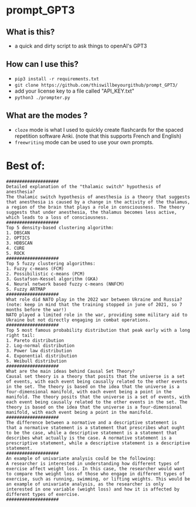 # prompt_GPT3

## What is this?
* a quick and dirty script to ask things to openAI's GPT3

## How can I use this?
* `pip3 install -r requirements.txt`
* `git clone https://github.com/thiswillbeyourgithub/prompt_GPT3/`
* add your license key to a file called "API_KEY.txt"
* `python3 ./prompter.py`

## What are the modes ?
* `cloze` mode is what I used to quickly create flashcards for the spaced repetition software Anki. (note that this supports French and English)
* `freewriting` mode can be used to use your own prompts.


# Best of:
```
####################
Detailed explanation of the "thalamic switch" hypothesis of anesthesia?
The thalamic switch hypothesis of anesthesia is a theory that suggests that anesthesia is caused by a change in the activity of the thalamus, a region of the brain that plays a role in consciousness. The theory suggests that under anesthesia, the thalamus becomes less active, which leads to a loss of consciousness.
####################
Top 5 density-based clustering algorithm:
1. DBSCAN
2. OPTICS
3. HDBSCAN
4. CURE
5. ROCK
####################
Top 5 fuzzy clustering algorithms:
1. Fuzzy c-means (FCM)
2. Possibilistic c-means (PCM)
3. Gustafson-Kessel algorithm (GKA)
4. Neural network based fuzzy c-means (NNFCM)
5. Fuzzy ARTMAP
####################
What role did NATO play in the 2022 war between Ukraine and Russia? (note: keep in mind that the training stopped in june of 2021, so 7 months before the war!)
NATO played a limited role in the war, providing some military aid to Ukraine but not directly engaging in combat operations.
####################
Top 5 most famous probability distribution that peak early with a long right tail:
1. Pareto distribution
2. Log-normal distribution
3. Power law distribution
4. Exponential distribution
5. Weibull distribution
####################
What are the main ideas behind Causal Set Theory?
Causal set theory is a theory that posits that the universe is a set of events, with each event being causally related to the other events in the set. The theory is based on the idea that the universe is a four-dimensional manifold, with each event being a point in the manifold. The theory posits that the universe is a set of events, with each event being causally related to the other events in the set. The theory is based on the idea that the universe is a four-dimensional manifold, with each event being a point in the manifold.
####################
The difference between a normative and a descriptive statement is
that a normative statement is a statement that prescribes what ought to be the case, while a descriptive statement is a statement that describes what actually is the case. A normative statement is a prescriptive statement, while a descriptive statement is a descriptive statement.
####################
An example of univariate analysis could be the following:
A researcher is interested in understanding how different types of exercise affect weight loss. In this case, the researcher would want to compare the weight loss of those who engage in different types of exercise, such as running, swimming, or lifting weights. This would be an example of univariate analysis, as the researcher is only interested in one variable (weight loss) and how it is affected by different types of exercise.
####################

```
